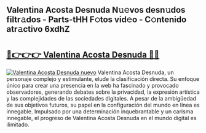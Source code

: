 ## Valentina Acosta Desnuda N𝚞𝚎vos desn𝚞dos filtr𝚊dos - Parts-tHH F𝚘tos vid𝚎o - C𝚘ntenido atr𝚊ctivo 6xdhZ

# <h2><a href="http://mb6ccsh.tromn.icu/?c=Valentina+Acosta+Desnuda">🔗👉👉👉 Valentina Acosta Desnuda 🔗🔗</a></h2>

[![Valentina Acosta Desnuda nuevo](https://i.imgur.com/pEAQMta.gif)](http://mb6ccsh.tromn.icu/?c=Valentina+Acosta+Desnuda)
Valentina Acosta Desnuda, un personaje complejo y estimulante, elude la clasificación directa. Su enfoque único para crear una presencia en la web ha fascinado y provocado observadores, generando debates sobre la privacidad, la expresión artística y las complejidades de las sociedades digitales. A pesar de la ambigüedad de sus objetivos futuros, su papel en la configuración del mundo en línea es innegable. Impulsado por una determinación inquebrantable y un carisma innegable, el progreso de Valentina Acosta Desnuda en el mundo digital es ilimitado.
